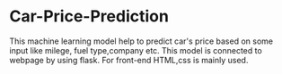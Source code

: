 # Car-Price-Prediction
This machine learning model help to predict car's price based on some input like milege, fuel type,company etc.
This model is connected to webpage by using flask. For front-end HTML,css is mainly used.
